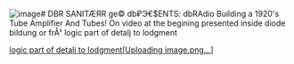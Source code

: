 ![image](https://github.com/barionleg/DBR/assets/102619282/a694f479-7dc1-4c99-a6a2-0e918aabcf02)# DBR
SANITÆЯR ge© db₽Э€$ENTS: dbRAdio Building a 1920's Tube Amplifier And Tubes! On video at the begining presented inside diode bildung or frÅჼ logic part of detalj to lodgment 

[logic part of detalj to lodgment[Uploading image.png…]](https://www.youtube.com/watch?v=NiuimHYynAA)


